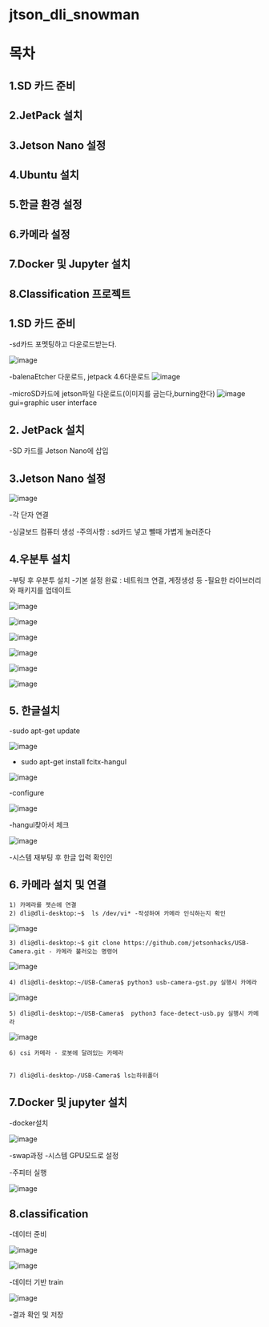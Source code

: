 # jtson_dli_snowman


# 목차

## 1.SD 카드 준비

## 2.JetPack 설치

## 3.Jetson Nano 설정

## 4.Ubuntu 설치

## 5.한글 환경 설정

## 6.카메라 설정

## 7.Docker 및 Jupyter 설치

## 8.Classification 프로젝트





## 1.SD 카드 준비
   
-sd카드 포멧팅하고 다운로드받는다.

![image](https://github.com/user-attachments/assets/cfe36cec-fc62-472c-86d0-76e133957d94)

-balenaEtcher 다운로드, jetpack 4.6다운로드
![image](https://github.com/user-attachments/assets/c10ca178-e5d6-458e-934a-f8a7e7473b92)


-microSD카드에 jetson파일 다운로드(이미지를 굽는다,burning한다)
   ![image](https://github.com/user-attachments/assets/2caa9b74-cfa8-40c0-9560-afb9b1d52c6c)
gui=graphic user interface


## 2. JetPack 설치
   
   -SD 카드를 Jetson Nano에 삽입
   
## 3.Jetson Nano 설정

![image](https://github.com/user-attachments/assets/f2785571-9f20-4fef-8aa2-fe6cb6b87a41)

-각 단자 연결

-싱글보드 컴퓨터 생성
    -주의사항 : sd카드 넣고 뺄때 가볍게 눌러준다


## 4.우분투 설치

-부팅 후 우분투 설치
-기본 설정 완료 : 네트워크 연결, 계정생성 등
-필요한 라이브러리와 패키지를 업데이트

![image](https://github.com/user-attachments/assets/eb96c24c-2617-461b-875f-5276ef7d2f62)

![image](https://github.com/user-attachments/assets/05823b33-17b3-408b-a36b-2c78dccb69af)

![image](https://github.com/user-attachments/assets/c7c59c3c-d58e-4bf4-89f0-03de8d9b6176)

![image](https://github.com/user-attachments/assets/e6e9dcb2-8119-4704-8f12-5af727798b13)

![image](https://github.com/user-attachments/assets/7b028654-755a-4152-96ab-ddeca7b28700)

![image](https://github.com/user-attachments/assets/b1e8b788-b561-4f2c-a474-f76fc3982c74)



## 5. 한글설치

-sudo apt-get update 

![image](https://github.com/user-attachments/assets/8d7b898d-de4f-4d52-bc45-1411b1072ec6)

- sudo apt-get install fcitx-hangul
  
![image](https://github.com/user-attachments/assets/5e054002-b8af-418f-931e-7f383ea6692f)

-configure

![image](https://github.com/user-attachments/assets/5e7d671b-531a-41ab-920a-f62e9858e62b)

-hangul찾아서 체크

![image](https://github.com/user-attachments/assets/020efd0f-bb39-49d6-b066-f568188864e5)

-시스템 재부팅 후 한글 입력 확인인


## 6. 카메라 설치 및 연결
    1) 카메라를 젯슨에 연결
    2) dli@dli-desktop:~$  ls /dev/vi* -작성하여 카메라 인식하는지 확인
![image](https://github.com/user-attachments/assets/2cb047f0-6156-4740-b5f9-b61dc1d2f8ce)

    3) dli@dli-desktop:~$ git clone https://github.com/jetsonhacks/USB-Camera.git - 카메라 불러오는 명령어
![image](https://github.com/user-attachments/assets/d04d56e6-d2e4-474a-852b-2f4d02d1dc10)


    4) dli@dli-desktop:~/USB-Camera$ python3 usb-camera-gst.py 실행시 카메라
  
   
   ![image](https://github.com/user-attachments/assets/da051c1f-9562-436a-9342-13f9fff575ae)


    5) dli@dli-desktop:~/USB-Camera$  python3 face-detect-usb.py 실행시 카메라
  
       
   ![image](https://github.com/user-attachments/assets/f0fda729-01f3-4a76-b302-64d543ddf060)


    6) csi 카메라 - 로봇에 달려있는 카메라
  
    
    7) dli@dli-desktop-/USB-Camera$ ls는하위폴더






## 7.Docker 및 jupyter 설치

-docker설치

![image](https://github.com/user-attachments/assets/8c825cd9-659b-4804-acca-102fba627b01)


-swap과정 
 -시스템 GPU모드로 설정


-주피터 실행

![image](https://github.com/user-attachments/assets/789f712c-d143-4ba6-a1db-60a06f65759a)


## 8.classification

-데이터 준비

![image](https://github.com/user-attachments/assets/13dcb171-b6a7-409b-bc7c-f2e4660a373d)

![image](https://github.com/user-attachments/assets/62e49273-efde-4dbb-be0f-32ed34dbed30)


-데이터 기반 train

![image](https://github.com/user-attachments/assets/6a3456ed-7f80-4d5d-87de-b1df35ab6a23)

-결과 확인 및 저장   


